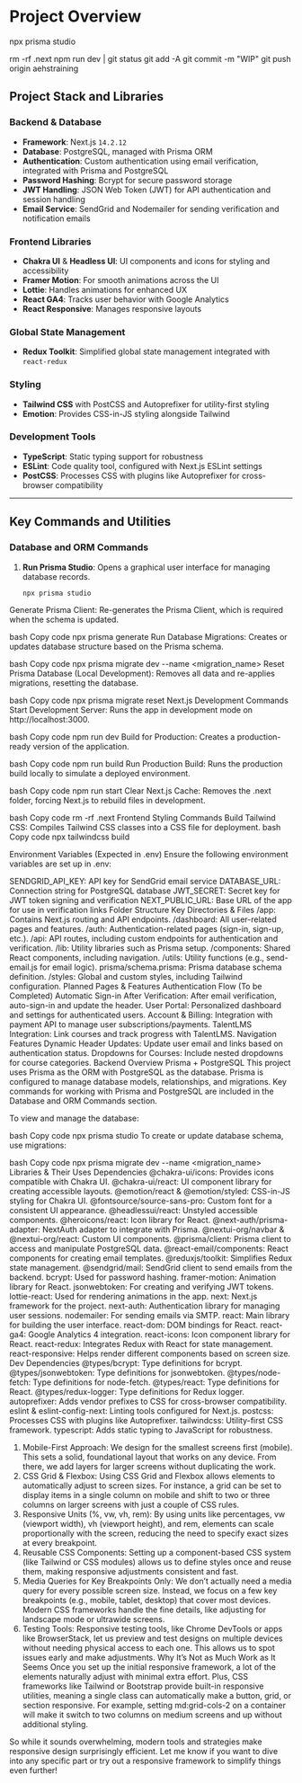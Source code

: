 # Project Overview

npx prisma studio

rm -rf .next
npm run dev
|
git status
git add -A
git commit -m "WIP"
git push origin aehstraining


## Project Stack and Libraries

### Backend & Database
- **Framework**: Next.js `14.2.12`
- **Database**: PostgreSQL, managed with Prisma ORM
- **Authentication**: Custom authentication using email verification, integrated with Prisma and PostgreSQL
- **Password Hashing**: Bcrypt for secure password storage
- **JWT Handling**: JSON Web Token (JWT) for API authentication and session handling
- **Email Service**: SendGrid and Nodemailer for sending verification and notification emails

### Frontend Libraries
- **Chakra UI** & **Headless UI**: UI components and icons for styling and accessibility
- **Framer Motion**: For smooth animations across the UI
- **Lottie**: Handles animations for enhanced UX
- **React GA4**: Tracks user behavior with Google Analytics
- **React Responsive**: Manages responsive layouts

### Global State Management
- **Redux Toolkit**: Simplified global state management integrated with `react-redux`

### Styling
- **Tailwind CSS** with PostCSS and Autoprefixer for utility-first styling
- **Emotion**: Provides CSS-in-JS styling alongside Tailwind

### Development Tools
- **TypeScript**: Static typing support for robustness
- **ESLint**: Code quality tool, configured with Next.js ESLint settings
- **PostCSS**: Processes CSS with plugins like Autoprefixer for cross-browser compatibility

---

## Key Commands and Utilities

### Database and ORM Commands
1. **Run Prisma Studio**: Opens a graphical user interface for managing database records.
   ```bash
   npx prisma studio
Generate Prisma Client: Re-generates the Prisma Client, which is required when the schema is updated.

bash
Copy code
npx prisma generate
Run Database Migrations: Creates or updates database structure based on the Prisma schema.

bash
Copy code
npx prisma migrate dev --name <migration_name>
Reset Prisma Database (Local Development): Removes all data and re-applies migrations, resetting the database.

bash
Copy code
npx prisma migrate reset
Next.js Development Commands
Start Development Server: Runs the app in development mode on http://localhost:3000.

bash
Copy code
npm run dev
Build for Production: Creates a production-ready version of the application.

bash
Copy code
npm run build
Run Production Build: Runs the production build locally to simulate a deployed environment.

bash
Copy code
npm run start
Clear Next.js Cache: Removes the .next folder, forcing Next.js to rebuild files in development.

bash
Copy code
rm -rf .next
Frontend Styling Commands
Build Tailwind CSS: Compiles Tailwind CSS classes into a CSS file for deployment.
bash
Copy code
npx tailwindcss build

Environment Variables (Expected in .env)
Ensure the following environment variables are set up in .env:

SENDGRID_API_KEY: API key for SendGrid email service
DATABASE_URL: Connection string for PostgreSQL database
JWT_SECRET: Secret key for JWT token signing and verification
NEXT_PUBLIC_URL: Base URL of the app for use in verification links
Folder Structure
Key Directories & Files
/app: Contains Next.js routing and API endpoints.
/dashboard: All user-related pages and features.
/auth: Authentication-related pages (sign-in, sign-up, etc.).
/api: API routes, including custom endpoints for authentication and verification.
/lib: Utility libraries such as Prisma setup.
/components: Shared React components, including navigation.
/utils: Utility functions (e.g., send-email.js for email logic).
prisma/schema.prisma: Prisma database schema definition.
/styles: Global and custom styles, including Tailwind configuration.
Planned Pages & Features
Authentication Flow (To be Completed)
Automatic Sign-in After Verification: After email verification, auto-sign-in and update the header.
User Portal: Personalized dashboard and settings for authenticated users.
Account & Billing: Integration with payment API to manage user subscriptions/payments.
TalentLMS Integration: Link courses and track progress with TalentLMS.
Navigation Features
Dynamic Header Updates: Update user email and links based on authentication status.
Dropdowns for Courses: Include nested dropdowns for course categories.
Backend Overview
Prisma + PostgreSQL
This project uses Prisma as the ORM with PostgreSQL as the database. Prisma is configured to manage database models, relationships, and migrations. Key commands for working with Prisma and PostgreSQL are included in the Database and ORM Commands section.

To view and manage the database:

bash
Copy code
npx prisma studio
To create or update database schema, use migrations:

bash
Copy code
npx prisma migrate dev --name <migration_name>
Libraries & Their Uses
Dependencies
@chakra-ui/icons: Provides icons compatible with Chakra UI.
@chakra-ui/react: UI component library for creating accessible layouts.
@emotion/react & @emotion/styled: CSS-in-JS styling for Chakra UI.
@fontsource/source-sans-pro: Custom font for a consistent UI appearance.
@headlessui/react: Unstyled accessible components.
@heroicons/react: Icon library for React.
@next-auth/prisma-adapter: NextAuth adapter to integrate with Prisma.
@nextui-org/navbar & @nextui-org/react: Custom UI components.
@prisma/client: Prisma client to access and manipulate PostgreSQL data.
@react-email/components: React components for creating email templates.
@reduxjs/toolkit: Simplifies Redux state management.
@sendgrid/mail: SendGrid client to send emails from the backend.
bcrypt: Used for password hashing.
framer-motion: Animation library for React.
jsonwebtoken: For creating and verifying JWT tokens.
lottie-react: Used for rendering animations in the app.
next: Next.js framework for the project.
next-auth: Authentication library for managing user sessions.
nodemailer: For sending emails via SMTP.
react: Main library for building the user interface.
react-dom: DOM bindings for React.
react-ga4: Google Analytics 4 integration.
react-icons: Icon component library for React.
react-redux: Integrates Redux with React for state management.
react-responsive: Helps render different components based on screen size.
Dev Dependencies
@types/bcrypt: Type definitions for bcrypt.
@types/jsonwebtoken: Type definitions for jsonwebtoken.
@types/node-fetch: Type definitions for node-fetch.
@types/react: Type definitions for React.
@types/redux-logger: Type definitions for Redux logger.
autoprefixer: Adds vendor prefixes to CSS for cross-browser compatibility.
eslint & eslint-config-next: Linting tools configured for Next.js.
postcss: Processes CSS with plugins like Autoprefixer.
tailwindcss: Utility-first CSS framework.
typescript: Adds static typing to JavaScript for robustness.



1. Mobile-First Approach:
We design for the smallest screens first (mobile). This sets a solid, foundational layout that works on any device. From there, we add layers for larger screens without duplicating the work.
2. CSS Grid & Flexbox:
Using CSS Grid and Flexbox allows elements to automatically adjust to screen sizes. For instance, a grid can be set to display items in a single column on mobile and shift to two or three columns on larger screens with just a couple of CSS rules.
3. Responsive Units (%, vw, vh, rem):
By using units like percentages, vw (viewport width), vh (viewport height), and rem, elements can scale proportionally with the screen, reducing the need to specify exact sizes at every breakpoint.
4. Reusable CSS Components:
Setting up a component-based CSS system (like Tailwind or CSS modules) allows us to define styles once and reuse them, making responsive adjustments consistent and fast.
5. Media Queries for Key Breakpoints Only:
We don’t actually need a media query for every possible screen size. Instead, we focus on a few key breakpoints (e.g., mobile, tablet, desktop) that cover most devices. Modern CSS frameworks handle the fine details, like adjusting for landscape mode or ultrawide screens.
6. Testing Tools:
Responsive testing tools, like Chrome DevTools or apps like BrowserStack, let us preview and test designs on multiple devices without needing physical access to each one. This allows us to spot issues early and make adjustments.
Why It’s Not as Much Work as It Seems
Once you set up the initial responsive framework, a lot of the elements naturally adjust with minimal extra effort. Plus, CSS frameworks like Tailwind or Bootstrap provide built-in responsive utilities, meaning a single class can automatically make a button, grid, or section responsive. For example, setting md:grid-cols-2 on a container will make it switch to two columns on medium screens and up without additional styling.

So while it sounds overwhelming, modern tools and strategies make responsive design surprisingly efficient. Let me know if you want to dive into any specific part or try out a responsive framework to simplify things even further!
